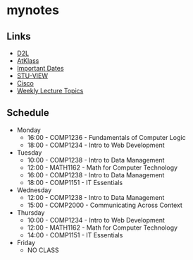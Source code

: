 # mynotes

## Links
- [D2L](https://learn.georgebrown.ca)
- [AtKlass](https://app.atklass.com)
- [Important Dates](https://www.georgebrown.ca/current-students/important-dates?term=27246&category=131)
- [STU-VIEW](https://stuview.georgebrown.ca/)
- [Cisco](https://auth.netacad.com/auth/realms/skillsforall/login-actions/authenticate?client_id=b2e-marketplace&tab_id=zlyUHy6EGHw&client_data=eyJydSI6Imh0dHBzOi8vd3d3Lm5ldGFjYWQuY29tL2Rhc2hib2FyZCIsInJ0IjoiY29kZSIsInJtIjoiZnJhZ21lbnQiLCJzdCI6IjNiMDE4YjdiLTVmZmQtNDA0Yi1hYmFkLWQ3YWY0NmI4YzE2ZiJ9&execution=544c98b5-6b03-41d5-b104-b625ecff8ce5&kc_locale=en)
- [Weekly Lecture Topics](comp1238.md)

## Schedule 
- Monday
  - 16:00 - COMP1236 - Fundamentals of Computer Logic
  - 18:00 - COMP1234 - Intro to Web Development
- Tuesday
  - 10:00 - COMP1238 - Intro to Data Management
  - 12:00 - MATH1162 - Math for Computer Technology
  - 16:00 - COMP1238 - Intro to Data Management
  - 18:00 - COMP1151 - IT Essentials
- Wednesday
  - 12:00 - COMP1238 - Intro to Data Management
  - 15:00 - COMP2000 - Communicating Across Context
- Thursday
  - 10:00 - COMP1234 - Intro to Web Development
  - 12:00 - MATH1162 - Math for Computer Technology
  - 14:00 - COMP1151 - IT Essentials
- Friday
  - NO CLASS
